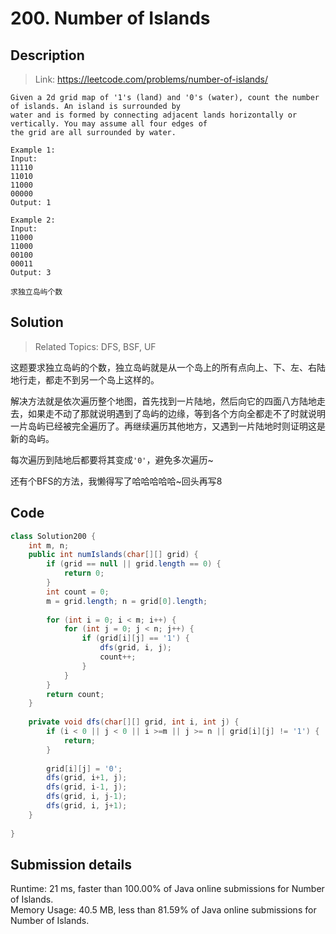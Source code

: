 # 200. Number of Islands

## Description

> Link: https://leetcode.com/problems/number-of-islands/

```
Given a 2d grid map of '1's (land) and '0's (water), count the number of islands. An island is surrounded by
water and is formed by connecting adjacent lands horizontally or vertically. You may assume all four edges of
the grid are all surrounded by water.

Example 1:
Input:
11110
11010
11000
00000
Output: 1

Example 2:
Input:
11000
11000
00100
00011
Output: 3

求独立岛屿个数

```


## Solution

> Related Topics: DFS, BSF, UF

这题要求独立岛屿的个数，独立岛屿就是从一个岛上的所有点向上、下、左、右陆地行走，都走不到另一个岛上这样的。

解决方法就是依次遍历整个地图，首先找到一片陆地，然后向它的四面八方陆地走去，如果走不动了那就说明遇到了岛屿的边缘，等到各个方向全都走不了时就说明一片岛屿已经被完全遍历了。再继续遍历其他地方，又遇到一片陆地时则证明这是新的岛屿。

每次遍历到陆地后都要将其变成`'0'`，避免多次遍历~


还有个BFS的方法，我懒得写了哈哈哈哈哈~回头再写8

## Code

```java
class Solution200 {
    int m, n;
    public int numIslands(char[][] grid) {
        if (grid == null || grid.length == 0) {
            return 0;
        }
        int count = 0;
        m = grid.length; n = grid[0].length;
        
        for (int i = 0; i < m; i++) {
            for (int j = 0; j < n; j++) {
                if (grid[i][j] == '1') {
                    dfs(grid, i, j);
                    count++;
                }
            }
        }
        return count;
    }
    
    private void dfs(char[][] grid, int i, int j) {
        if (i < 0 || j < 0 || i >=m || j >= n || grid[i][j] != '1') {
            return; 
        }
        
        grid[i][j] = '0';
        dfs(grid, i+1, j);
        dfs(grid, i-1, j);
        dfs(grid, i, j-1);
        dfs(grid, i, j+1);
    }
    
}
```


## Submission details
Runtime: 21 ms, faster than 100.00% of Java online submissions for Number of Islands.<br>
Memory Usage: 40.5 MB, less than 81.59% of Java online submissions for Number of Islands.
